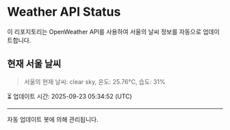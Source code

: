 
# Weather API Status

이 리포지토리는 OpenWeather API를 사용하여 서울의 날씨 정보를 자동으로 업데이트합니다.

## 현재 서울 날씨
> 서울의 현재 날씨: clear sky, 온도: 25.76°C, 습도: 31%

⏳ 업데이트 시간: 2025-09-23 05:34:52 (UTC)

---
자동 업데이트 봇에 의해 관리됩니다.
